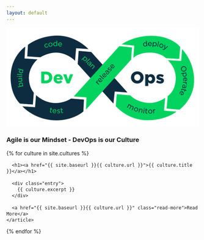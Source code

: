 ```yaml
---
layout: default
---
```


<p align="center">
<img width="600" src="/images/devops8.png">
<h3>Agile is our Mindset - DevOps is our Culture</h3>
</p>


<div class="cultures">
  {% for culture in site.cultures %}
    <article class="culture">

      <h1><a href="{{ site.baseurl }}{{ culture.url }}">{{ culture.title }}</a></h1>

      <div class="entry">
        {{ culture.excerpt }}
      </div>

      <a href="{{ site.baseurl }}{{ culture.url }}" class="read-more">Read More</a>
    </article>
  {% endfor %}
</div>